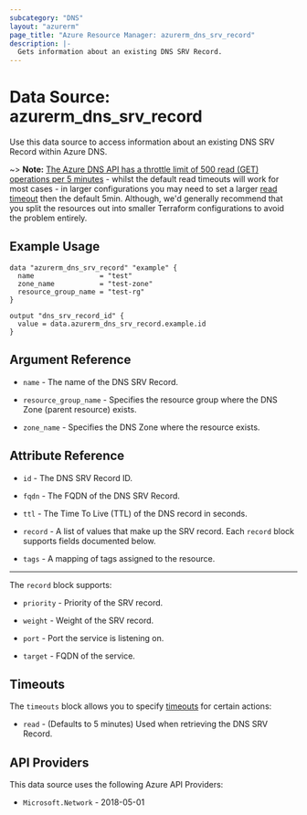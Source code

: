 ```yaml
---
subcategory: "DNS"
layout: "azurerm"
page_title: "Azure Resource Manager: azurerm_dns_srv_record"
description: |-
  Gets information about an existing DNS SRV Record.
---
```


# Data Source: azurerm_dns_srv_record

Use this data source to access information about an existing DNS SRV Record within Azure DNS.

~> **Note:** [The Azure DNS API has a throttle limit of 500 read (GET) operations per 5 minutes](https://docs.microsoft.com/azure/azure-resource-manager/management/request-limits-and-throttling#network-throttling) - whilst the default read timeouts will work for most cases - in larger configurations you may need to set a larger [read timeout](https://developer.hashicorp.com/terraform/language/resources/configure#define-operation-timeouts) then the default 5min. Although, we'd generally recommend that you split the resources out into smaller Terraform configurations to avoid the problem entirely.

## Example Usage

```hcl
data "azurerm_dns_srv_record" "example" {
  name                = "test"
  zone_name           = "test-zone"
  resource_group_name = "test-rg"
}

output "dns_srv_record_id" {
  value = data.azurerm_dns_srv_record.example.id
}
```

## Argument Reference

* `name` - The name of the DNS SRV Record.

* `resource_group_name` - Specifies the resource group where the DNS Zone (parent resource) exists.

* `zone_name` - Specifies the DNS Zone where the resource exists.

## Attribute Reference

* `id` - The DNS SRV Record ID.

* `fqdn` - The FQDN of the DNS SRV Record.

* `ttl` - The Time To Live (TTL) of the DNS record in seconds.

* `record` - A list of values that make up the SRV record. Each `record` block supports fields documented below.

* `tags` - A mapping of tags assigned to the resource.

---

The `record` block supports:

* `priority` - Priority of the SRV record.

* `weight` - Weight of the SRV record.

* `port` - Port the service is listening on.

* `target` - FQDN of the service.

## Timeouts

The `timeouts` block allows you to specify [timeouts](https://developer.hashicorp.com/terraform/language/resources/configure#define-operation-timeouts) for certain actions:

* `read` - (Defaults to 5 minutes) Used when retrieving the DNS SRV Record.

## API Providers
<!-- This section is generated, changes will be overwritten -->
This data source uses the following Azure API Providers:

* `Microsoft.Network` - 2018-05-01
